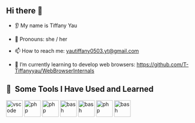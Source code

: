 ## Hi there 👋
* 👂 My name is Tiffany Yau
* 👩 Pronouns: she / her
* 📫 How to reach me: yautiffany0503.yt@gmail.com

* 🌱 I’m currently learning to develop web browsers: https://github.com/T-Tiffanyyau/WebBrowserInternals


<h2> 🚀 &nbsp;Some Tools I Have Used and Learned</h2>
<p align="left">
<img src="https://cdn.jsdelivr.net/gh/devicons/devicon/icons/vscode/vscode-original.svg" alt="vscode" width="45" height="45"/> <!-- visual studio -->
<img src="https://images.saymedia-content.com/.image/c_limit%2Ccs_srgb%2Cq_auto:eco%2Cw_375/MTc0NDczMTM4OTg0NDYxOTU4/a-brief-introduction-to-c.webp" alt="php" width="45" height="45"/> <!-- C# -->
<img src="https://cdn1.iconfinder.com/data/icons/Futurosoft%20Icons%200.5.2/128x128/apps/eclipse.png" alt="php" width="45" height="45"/> <!-- Eclispe -->
<img src="https://cdn4.iconfinder.com/data/icons/logos-and-brands/512/285_R_Project_logo-512.png" alt="bash" width="45" height="45"/> <!-- R -->
<img src="https://upload.wikimedia.org/wikipedia/commons/2/21/Matlab_Logo.png" alt="bash" width="45" height="45"/> <!-- MatLab -->
<img src="https://cdn4.iconfinder.com/data/icons/logos-and-brands/512/267_Python_logo-512.png" alt="php" width="45" height="45"/> <!-- python -->
<img src="https://devblogs.microsoft.com/dotnet/wp-content/uploads/sites/10/2021/10/shadow.png" alt="bash" width="45" height="45"/> <!-- .NET MAUI -->

</p>

<!--
**T-Tiffanyyau/T-Tiffanyyau** is a ✨ _special_ ✨ repository because its `README.md` (this file) appears on your GitHub profile.

Here are some ideas to get you started:

- 🔭 I’m currently working on ...
- 🌱 I’m currently learning ...
- 👯 I’m looking to collaborate on ...
- 🤔 I’m looking for help with ...
- 💬 Ask me about ...
- 📫 How to reach me: ...
- 😄 Pronouns: ...
- ⚡ Fun fact: ...

* 🔭 I’m currently working on ...
* 🌱 I’m currently learning ...
* 🤝 I’m looking to collaborate on ...
* 🤔 I’m looking for help with ...
* 💬 Ask me about ...
* 📫 How to reach me: ...
* ❤️ I love ...
* ⚡ Fun fact: ...
-->
